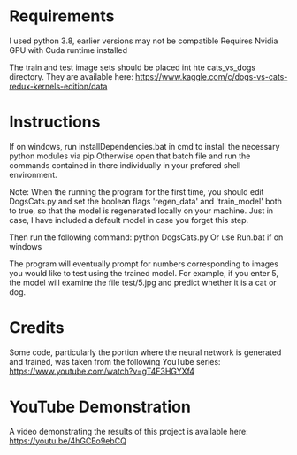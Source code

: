 # Requirements
I used python 3.8, earlier versions may not be compatible
Requires Nvidia GPU with Cuda runtime installed

The train and test image sets should be placed int hte cats_vs_dogs directory. 
They are available here:  https://www.kaggle.com/c/dogs-vs-cats-redux-kernels-edition/data

# Instructions
If on windows, run installDependencies.bat in cmd to install the necessary python modules via pip
Otherwise open that batch file and run the commands contained in there individually in your prefered shell environment.

Note: When the running the program for the first time, you should edit DogsCats.py and set the boolean flags 'regen_data' and 'train_model' both to true, so that the model is regenerated locally on your machine. Just in case, I have included a default model in case you forget this step. 

Then run the following command: python DogsCats.py
Or use Run.bat if on windows

The program will eventually prompt for numbers corresponding to images you would like to test using the trained model.
For example, if you enter 5, the model will examine the file test/5.jpg and predict whether it is a cat or dog.  

# Credits
Some code, particularly the portion where the neural network is generated and trained, was taken from the following YouTube series: https://www.youtube.com/watch?v=gT4F3HGYXf4

# YouTube Demonstration
A video demonstrating the results of this project is available here:
https://youtu.be/4hGCEo9ebCQ
